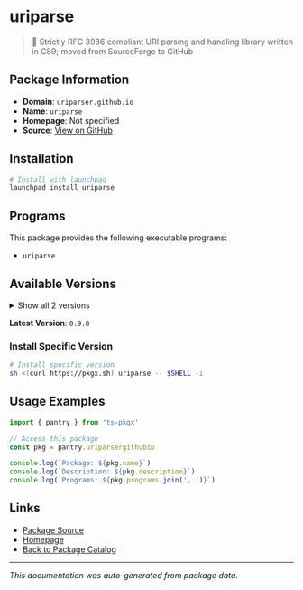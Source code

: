 # uriparse

> :hocho: Strictly RFC 3986 compliant URI parsing and handling library written in C89; moved from SourceForge to GitHub

## Package Information

- **Domain**: `uriparser.github.io`
- **Name**: `uriparse`
- **Homepage**: Not specified
- **Source**: [View on GitHub](https://github.com/pkgxdev/pantry/tree/main/projects/uriparser.github.io/package.yml)

## Installation

```bash
# Install with launchpad
launchpad install uriparse
```

## Programs

This package provides the following executable programs:

- `uriparse`

## Available Versions

<details>
<summary>Show all 2 versions</summary>

- `0.9.8`, `0.9.7`

</details>

**Latest Version**: `0.9.8`

### Install Specific Version

```bash
# Install specific version
sh <(curl https://pkgx.sh) uriparse -- $SHELL -i
```

## Usage Examples

```typescript
import { pantry } from 'ts-pkgx'

// Access this package
const pkg = pantry.uriparsergithubio

console.log(`Package: ${pkg.name}`)
console.log(`Description: ${pkg.description}`)
console.log(`Programs: ${pkg.programs.join(', ')}`)
```

## Links

- [Package Source](https://github.com/pkgxdev/pantry/tree/main/projects/uriparser.github.io/package.yml)
- [Homepage](#)
- [Back to Package Catalog](../package-catalog.md)

---

*This documentation was auto-generated from package data.*
